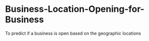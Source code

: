 # Business-Location-Opening-for-Business
To predict if a business is open based on the geographic locations
